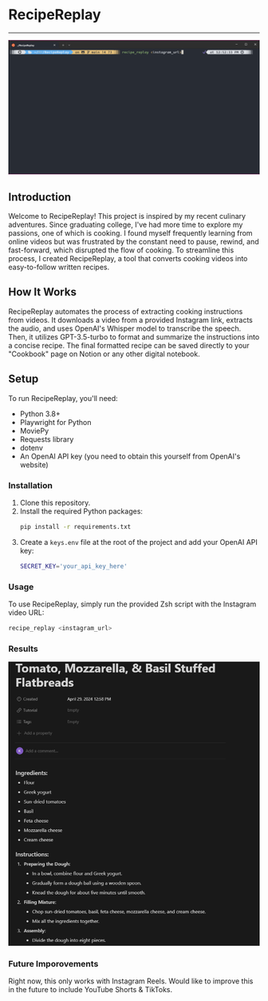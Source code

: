 # RecipeReplay
--- 

![RecipeReplay Usage](./RR_Terminal.png)


## Introduction
Welcome to RecipeReplay! This project is inspired by my recent culinary adventures. Since graduating college, I've had more time to explore my passions, one of which is cooking. I found myself frequently learning from online videos but was frustrated by the constant need to pause, rewind, and fast-forward, which disrupted the flow of cooking. To streamline this process, I created RecipeReplay, a tool that converts cooking videos into easy-to-follow written recipes.

## How It Works
RecipeReplay automates the process of extracting cooking instructions from videos. It downloads a video from a provided Instagram link, extracts the audio, and uses OpenAI's Whisper model to transcribe the speech. Then, it utilizes GPT-3.5-turbo to format and summarize the instructions into a concise recipe. The final formatted recipe can be saved directly to your "Cookbook" page on Notion or any other digital notebook.

## Setup
To run RecipeReplay, you'll need:
- Python 3.8+
- Playwright for Python
- MoviePy
- Requests library
- dotenv
- An OpenAI API key (you need to obtain this yourself from OpenAI's website)

### Installation
1. Clone this repository.
2. Install the required Python packages:
   ```bash
   pip install -r requirements.txt
   ``` 
3. Create a `keys.env` file at the root of the project and add your OpenAI API key:
    ```bash 
    SECRET_KEY='your_api_key_here'
    ``` 

### Usage
To use RecipeReplay, simply run the provided Zsh script with the Instagram video URL: 
   ```bash
   recipe_replay <instagram_url>
   ```
### Results
![RecipeReplay Results](./RR_Result_Notion.png)

### Future Imporovements 
Right now, this only works with Instagram Reels. Would like to improve this in the future to include YouTube Shorts & TikToks. 